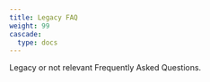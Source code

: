 ```yaml
---
title: Legacy FAQ
weight: 99
cascade:
  type: docs
---
```


Legacy or not relevant Frequently Asked Questions.